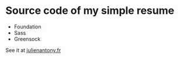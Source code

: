 # Source code of my simple resume

* Foundation
* Sass
* Greensock

See it at [julienantony.fr](http://julienantony.fr/)
